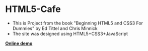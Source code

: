 # HTML5-Cafe

- This is Project from the book "Beginning HTML5 and CSS3 For Dummies" by Ed Tittel and Chris Minnick
- The site was designed using HTML5+CSS3+JavaScript

[**Online demo**](https://yuriikhaminich.github.io/HTML5-Cafe/)
